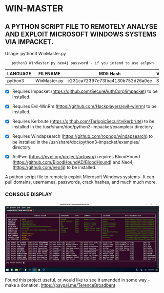 # WIN-MASTER
## A PYTHON SCRIPT FILE TO REMOTELY ANALYSE AND EXPLOIT MICROSOFT WINDOWS SYSTEMS VIA IMPACKET.

Usage: python3 WinMaster.py

       python3 WinMaster.py neo4j password - if you intend to use aclpwn

| LANGUAGE  | FILENAME         | MD5 Hash                         | Version |
|------     |------            | -------                          | ----    |
| python3   | WinMaster.py     | c231ca72397e73fba4130b752d26a0ee | Sauna   |

- [x] Requires Impacket (https://github.com/SecureAuthCorp/impacket) to be installed.
- [x] Requires Evil-WinRm (https://github.com/Hackplayers/evil-winrm) to be installed.
- [x] Requires Kerbrute (https://github.com/TarlogicSecurity/kerbrute) to be installed in the /usr/share/doc/python3-impacket/examples/ directory.
- [x] Requires Windapsearch (https://github.com/ropnop/windapsearch) to be installed in the /usr/share/doc/python3-impacket/examples/ directory.

- [x] AclPwn (https://pypi.org/project/aclpwn/) requires BloodHound (https://github.com/BloodHoundAD/BloodHound) and Neo4j (https://github.com/neo4j) to be installed.
              
A python script file to remotely exploit Microsoft Windows systems- It can pull domains, usernames, passwords, crack hashes, and much much more.

### CONSOLE DISPLAY
![Screenshot](picture1.png)

Found this project useful, or would like to see it amended in some way - make a donation.
https://paypal.me/TerenceBroadbent
